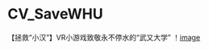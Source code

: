 # CV_SaveWHU
【拯救“小汉”】VR小游戏致敬永不停水的“武又大学”
！[image](https://github.com/Michael-Tian-Whu/CV_SaveWHU/blob/main/sceenshot.png)
